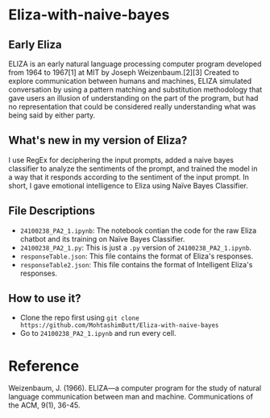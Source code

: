 # Eliza-with-naive-bayes

## Early Eliza
ELIZA is an early natural language processing computer program developed from 1964 to 1967[1] at MIT by Joseph Weizenbaum.[2][3] Created to explore communication between humans and machines, ELIZA simulated conversation by using a pattern matching and substitution methodology that gave users an illusion of understanding on the part of the program, but had no representation that could be considered really understanding what was being said by either party.

## What's new in my version of Eliza?
I use RegEx for deciphering the input prompts, added a naive bayes classifier to analyze the sentiments of the prompt, and trained the model in a way that it responds according to the sentiment of the input prompt. In short, I gave emotional intelligence to Eliza using Naïve Bayes Classifier.

## File Descriptions
- `24100238_PA2_1.ipynb`: The notebook contian the code for the raw Eliza chatbot and its training on Naïve Bayes Classifier.
- `24100238_PA2_1.py`: This is just a `.py` version of `24100238_PA2_1.ipynb`.
- `responseTable.json`: This file contains the format of Eliza's responses.
- `responseTable2.json`: This file contains the format of Intelligent Eliza's responses.

## How to use it?
- Clone the repo first using `git clone https://github.com/MohtashimButt/Eliza-with-naive-bayes`
- Go to `24100238_PA2_1.ipynb` and run every cell.

# Reference
Weizenbaum, J. (1966). ELIZA—a computer program for the study of natural language communication between man and machine. Communications of the ACM, 9(1), 36-45.
